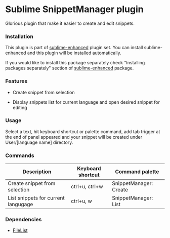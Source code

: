 # Sublime SnippetManager plugin

Glorious plugin that make it easier to create and edit snippets.


### Installation

This plugin is part of [sublime-enhanced](http://github.com/shagabutdinov/sublime-enhanced)
plugin set. You can install sublime-enhanced and this plugin will be installed
automatically.

If you would like to install this package separately check "Installing packages
separately" section of [sublime-enhanced](http://github.com/shagabutdinov/sublime-enhanced)
package.


### Features

- Create snippet from selection

- Display snippets list for current language and open desired snippet for
editing


### Usage

Select a text, hit keyboard shortcut or palette command, add tab trigger at the
end of panel appeared and your snippet will be created under User/[language name]
directory.


### Commands

| Description                         | Keyboard shortcut | Command palette        |
|-------------------------------------|-------------------|------------------------|
| Create snippet from selection       | ctrl+u, ctrl+w    | SnippetManager: Create |
| List snippets for current langugage | ctrl+u, w         | SnippetManager: List   |


### Dependencies

* [FileList](https://github.com/shagabutdinov/sublime-file-list)